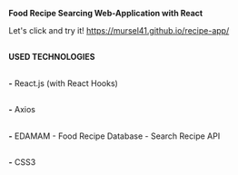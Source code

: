 __Food Recipe Searcing Web-Application with React__

Let's click and try it!
https://mursel41.github.io/recipe-app/
##

**USED TECHNOLOGIES**
##

**-** React.js (with React Hooks)
##
**-** Axios
##
**-** EDAMAM - Food Recipe Database - Search Recipe API
##
**-** CSS3

